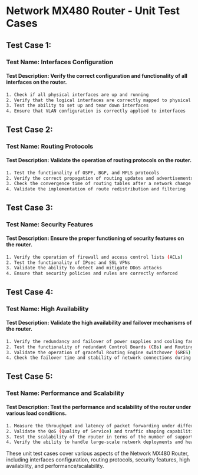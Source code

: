 

# Network MX480 Router - Unit Test Cases

## Test Case 1: 
### Test Name: Interfaces Configuration
#### Test Description: Verify the correct configuration and functionality of all interfaces on the router.
```bash
1. Check if all physical interfaces are up and running
2. Verify that the logical interfaces are correctly mapped to physical ports
3. Test the ability to set up and tear down interfaces
4. Ensure that VLAN configuration is correctly applied to interfaces
```

## Test Case 2:
### Test Name: Routing Protocols
#### Test Description: Validate the operation of routing protocols on the router.
```bash
1. Test the functionality of OSPF, BGP, and MPLS protocols
2. Verify the correct propagation of routing updates and advertisements
3. Check the convergence time of routing tables after a network change
4. Validate the implementation of route redistribution and filtering
```

## Test Case 3:
### Test Name: Security Features
#### Test Description: Ensure the proper functioning of security features on the router.
```bash
1. Verify the operation of firewall and access control lists (ACLs)
2. Test the functionality of IPsec and SSL VPNs
3. Validate the ability to detect and mitigate DDoS attacks
4. Ensure that security policies and rules are correctly enforced
```

## Test Case 4:
### Test Name: High Availability
#### Test Description: Validate the high availability and failover mechanisms of the router.
```bash
1. Verify the redundancy and failover of power supplies and cooling fans
2. Test the functionality of redundant Control Boards (CBs) and Routing Engines (REs)
3. Validate the operation of graceful Routing Engine switchover (GRES)
4. Check the failover time and stability of network connections during hardware and software failures
```

## Test Case 5:
### Test Name: Performance and Scalability
#### Test Description: Test the performance and scalability of the router under various load conditions.
```bash
1. Measure the throughput and latency of packet forwarding under different traffic patterns
2. Validate the QoS (Quality of Service) and traffic shaping capabilities
3. Test the scalability of the router in terms of the number of supported interfaces and routing entries
4. Verify the ability to handle large-scale network deployments and heavy network traffic
```

These unit test cases cover various aspects of the Network MX480 Router, including interfaces configuration, routing protocols, security features, high availability, and performance/scalability.